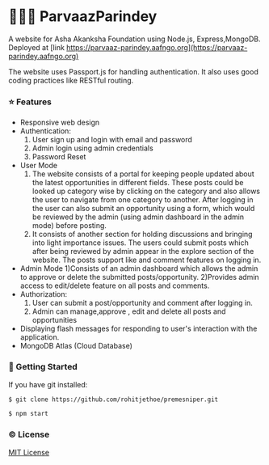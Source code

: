# 👨🏽‍💻 ParvaazParindey
A website for Asha Akanksha Foundation using Node.js, Express,MongoDB. Deployed at [link https://parvaaz-parindey.aafngo.org](https://parvaaz-parindey.aafngo.org)

The website uses Passport.js for handling authentication. It also uses good coding practices like RESTful routing.

### :star: Features
- Responsive web design
- Authentication:
    1) User sign up and login with email and password
    2) Admin login using admin credentials
    3) Password Reset
- User Mode
    1) The website consists of a portal for keeping people updated about the latest opportunities in different fields. These posts could be looked up category wise by clicking on the category and also allows the user to navigate from one category to another.
    After logging in the user can also submit an opportunity using a form, which would be reviewed by the admin (using admin dashboard in the admin mode) before posting.
    2) It consists of another section for holding discussions and bringing into light importance issues. The users could submit posts which after being reviewed by admin appear in the explore section of the website. The posts support like and comment features on logging in.
- Admin Mode
    1)Consists of an admin dashboard which allows the admin to approve or delete the submitted posts/opportunity.
    2)Provides admin access to edit/delete feature on all posts and comments.
- Authorization:
    1) User can submit a post/opportunity and comment after logging in.
    2) Admin can manage,approve , edit and delete all posts and opportunities
- Displaying flash messages for responding to user's interaction with the application.
- MongoDB Atlas (Cloud Database)

### :rocket: Getting Started
If you have git installed: 
```sh
$ git clone https://github.com/rohitjethoe/premesniper.git
```
```sh
$ npm start
```

### :copyright: License
[MIT License](http://opensource.org/licenses/MIT)
